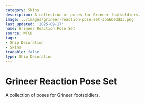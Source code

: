 ```yaml
---
category: Skins
description: A collection of poses for Grineer footsoldiers.
image: ../images/grineer-reaction-pose-set-3ba6bedd23.png
last_updated: '2025-09-17'
name: Grineer Reaction Pose Set
source: WFCD
tags:
- Ship Decoration
- Skins
tradable: false
type: Ship Decoration
---
```


# Grineer Reaction Pose Set

A collection of poses for Grineer footsoldiers.

